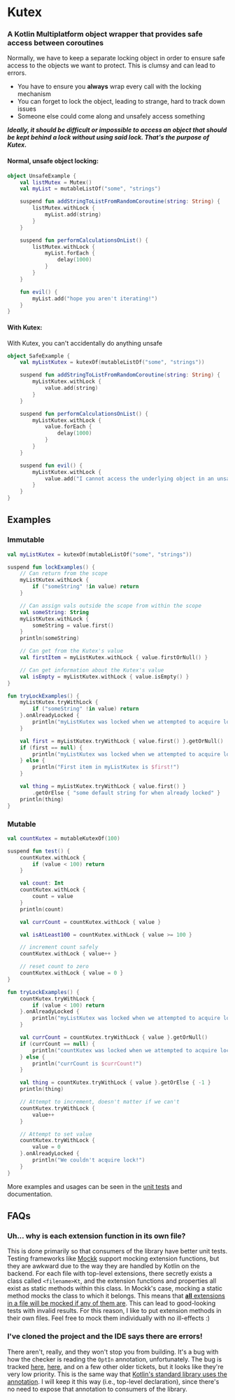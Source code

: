 # Kutex
### A Kotlin Multiplatform object wrapper that provides safe access between coroutines

Normally, we have to keep a separate locking object in order to ensure safe
access to the objects we want to protect. This is clumsy and can lead to errors.
- You have to ensure you **always** wrap every call with the locking mechanism
- You can forget to lock the object, leading to strange, hard to track down issues
- Someone else could come along and unsafely access something

**_Ideally, it should be difficult or impossible to access an object that should
be kept behind a lock without using said lock. That's the purpose of Kutex._**

#### Normal, unsafe object locking:
```kotlin
object UnsafeExample {
    val listMutex = Mutex()
    val myList = mutableListOf("some", "strings")

    suspend fun addStringToListFromRandomCoroutine(string: String) {
        listMutex.withLock {
            myList.add(string)
        }
    }

    suspend fun performCalculationsOnList() {
        listMutex.withLock {
            myList.forEach {
                delay(1000)
            }
        }
    }

    fun evil() {
        myList.add("hope you aren't iterating!")
    }
}
```
#### With Kutex:
With Kutex, you can't accidentally do anything unsafe

```kotlin
object SafeExample {
    val myListKutex = kutexOf(mutableListOf("some", "strings"))

    suspend fun addStringToListFromRandomCoroutine(string: String) {
        myListKutex.withLock {
            value.add(string)
        }
    }

    suspend fun performCalculationsOnList() {
        myListKutex.withLock {
            value.forEach {
                delay(1000)
            }
        }
    }

    suspend fun evil() {
        myListKutex.withLock { 
            value.add("I cannot access the underlying object in an unsafe way :'(")
        }
    }
}
```

## Examples

### Immutable

```kotlin
val myListKutex = kutexOf(mutableListOf("some", "strings"))

suspend fun lockExamples() {
    // Can return from the scope
    myListKutex.withLock {
        if ("someString" !in value) return
    }

    // Can assign vals outside the scope from within the scope
    val someString: String
    myListKutex.withLock {
        someString = value.first()
    }
    println(someString)

    // Can get from the Kutex's value
    val firstItem = myListKutex.withLock { value.firstOrNull() }

    // Can get information about the Kutex's value
    val isEmpty = myListKutex.withLock { value.isEmpty() }
}

fun tryLockExamples() {
    myListKutex.tryWithLock {
        if ("someString" !in value) return
    }.onAlreadyLocked {
        println("myListKutex was locked when we attempted to acquire lock")
    }

    val first = myListKutex.tryWithLock { value.first() }.getOrNull()
    if (first == null) {
        println("myListKutex was locked when we attempted to acquire lock")
    } else {
        println("First item in myListKutex is $first!")
    }

    val thing = myListKutex.tryWithLock { value.first() }
        .getOrElse { "some default string for when already locked" }
    println(thing)
}
```

### Mutable
```kotlin
val countKutex = mutableKutexOf(100)

suspend fun test() {
    countKutex.withLock {
        if (value < 100) return
    }

    val count: Int
    countKutex.withLock {
        count = value
    }
    println(count)

    val currCount = countKutex.withLock { value }

    val isAtLeast100 = countKutex.withLock { value >= 100 }

    // increment count safely
    countKutex.withLock { value++ }

    // reset count to zero
    countKutex.withLock { value = 0 }
}

fun tryLockExamples() {
    countKutex.tryWithLock {
        if (value < 100) return
    }.onAlreadyLocked {
        println("myListKutex was locked when we attempted to acquire lock")
    }

    val currCount = countKutex.tryWithLock { value }.getOrNull()
    if (currCount == null) {
        println("countKutex was locked when we attempted to acquire lock")
    } else {
        println("currCount is $currCount!")
    }

    val thing = countKutex.tryWithLock { value }.getOrElse { -1 }
    println(thing)

    // Attempt to increment, doesn't matter if we can't
    countKutex.tryWithLock {
        value++
    }

    // Attempt to set value
    countKutex.tryWithLock {
        value = 0
    }.onAlreadyLocked {
        println("We couldn't acquire lock!")
    }
}
```

More examples and usages can be seen in the [unit tests](src/commonTest/kotlin/dev.ryanandrew.kutex) and documentation.

## FAQs

### Uh... why is each extension function in its own file?
This is done primarily so that consumers of the library have better unit tests. 
Testing frameworks like [Mockk](https://github.com/mockk/mockk) support mocking extension functions, but they
are awkward due to the way they are handled by Kotlin on the backend. For each
file with top-level extensions, there secretly exists a class called `<filename>Kt`,
and the extension functions and properties all exist as static methods within this class.
In Mockk's case, mocking a static method mocks the class to which it belongs. 
This means that [**all** extensions in a file will be mocked if any of them are](https://mockk.io/#extension-functions). 
This can lead to good-looking tests with invalid results. For this reason, I like to 
put extension methods in their own files. Feel free to mock them individually with 
no ill-effects :)

### I've cloned the project and the IDE says there are errors!

There aren't, really, and they won't stop you from building. It's a bug with how the checker is reading the `OptIn`
annotation, unfortunately. The bug is tracked [here](https://youtrack.jetbrains.com/issue/KTIJ-20071),
[here](https://youtrack.jetbrains.com/issue/KTIJ-22253), and on a few other older tickets, but it looks like they're 
very low priority. This is the same way that [Kotlin's standard library uses the 
annotation](https://github.com/JetBrains/kotlin/blob/v1.7.22/libraries/stdlib/src/kotlin/collections/Maps.kt#L8). I will
keep it this way (i.e., top-level declaration), since there's no need to expose that annotation to consumers of the library.
